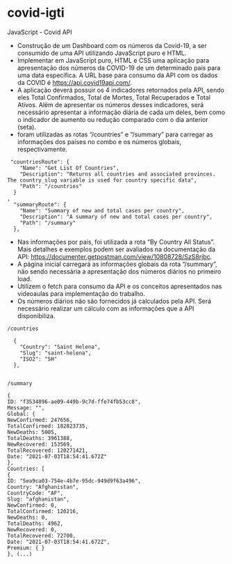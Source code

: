 # covid-igti
JavaScript - Covid API

* Construção de um Dashboard com os números da Covid-19, a ser consumido de uma API utilizando JavaScript puro e HTML.
* Implementar em JavaScript puro, HTML e CSS uma aplicação para apresentação dos números da COVID-19 de um determinado país para uma data específica. A URL base para consumo da API com os dados da COVID é https://api.covid19api.com/. 
* A aplicação deverá possuir os 4 indicadores retornados pela API, sendo eles Total Confirmados, Total de Mortes, Total Recuperados e Total Ativos. Além de apresentar os números desses indicadores, será necessário apresentar a informação diária de cada um deles, bem como o indicador de aumento ou redução comparado com o dia anterior (seta). 
* foram utilizadas as rotas “/countries” e “/summary” para carregar as informações dos países no combo e os números globais, respectivamente.

```
 "countriesRoute": {
    "Name": "Get List Of Countries",
    "Description": "Returns all countries and associated provinces. The country_slug variable is used for country specific data",
    "Path": "/countries"
  }
,
  "summaryRoute": {
    "Name": "Summary of new and total cases per country",
    "Description": "A summary of new and total cases per country",
    "Path": "/summary"
  },
```

* Nas informações por país, foi utilizada a rota “By Country All Status”. Mais detalhes e exemplos podem ser avaliados na documentação da API: https://documenter.getpostman.com/view/10808728/SzS8rjbc.
* A página inicial carregará as informações globais da rota “/summary”, não sendo necessária a apresentação dos números diários no primeiro load.
* Utilizem o fetch para consumo da API e os conceitos apresentados nas videoaulas para implementação do trabalho.
* Os números diários não são fornecidos já calculados pela API. Será necessário realizar um cálculo com as informações que a API disponibiliza.

```
/countries

  {
    "Country": "Saint Helena",
    "Slug": "saint-helena",
    "ISO2": "SH"
  },


/summary

{
ID: "f3534896-ae09-449b-9c7d-ffe74fb53cc8",
Message: "",
Global: {
NewConfirmed: 247656,
TotalConfirmed: 182823735,
NewDeaths: 5005,
TotalDeaths: 3961388,
NewRecovered: 153569,
TotalRecovered: 120271421,
Date: "2021-07-03T18:54:41.672Z"
},
Countries: [
{
ID: "5ea9ca03-754e-4b7e-95dc-949d9f63a496",
Country: "Afghanistan",
CountryCode: "AF",
Slug: "afghanistan",
NewConfirmed: 0,
TotalConfirmed: 120216,
NewDeaths: 0,
TotalDeaths: 4962,
NewRecovered: 0,
TotalRecovered: 72700,
Date: "2021-07-03T18:54:41.672Z",
Premium: { }
}, (...)
```


